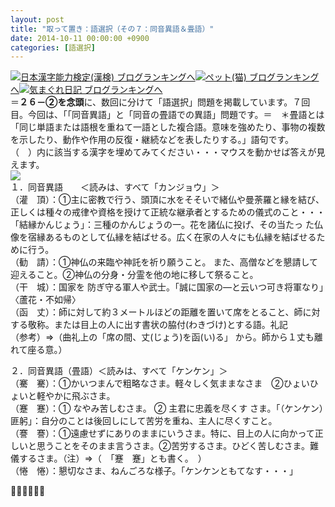 ```yaml
---
layout: post
title: "取って置き：語選択（その７：同音異語＆畳語）"
date: 2014-10-11 00:00:00 +0900
categories: [語選択]
---
```


[![](/syuusyuu9701/assets/images/取って置き：語選択（その７：同音異語＆畳語）-br_c_3028_1.gif)](http://blog.with2.net/link.php?1659096:3028 "日本漢字能力検定(漢検) ブログランキングへ")[日本漢字能力検定(漢検) ブログランキングへ](http://blog.with2.net/link.php?1659096:3028)[![](/syuusyuu9701/assets/images/取って置き：語選択（その７：同音異語＆畳語）-br_c_1348_1.gif)](http://blog.with2.net/link.php?1659096:1348 "ペット(猫) ブログランキングへ")[ペット(猫) ブログランキングへ](http://blog.with2.net/link.php?1659096:1348)[![](/syuusyuu9701/assets/images/取って置き：語選択（その７：同音異語＆畳語）-br_c_9257_1.gif)](http://blog.with2.net/link.php?1659096:9257 "気まぐれ日記 ブログランキングへ")[気まぐれ日記 ブログランキングへ](http://blog.with2.net/link.php?1659096:9257)　　  
＝**２６－②を念頭**に、数回に分けて「語選択」問題を掲載しています。７回目。今回は、「「同音異語」と「同音の畳語での異語」問題です。＝　＊畳語とは「同じ単語または語根を重ねて一語とした複合語。意味を強めたり、事物の複数を示したり、動作や作用の反復・継続などを表したりする。」語句です。  
（　）内に該当する漢字を埋めてみてください・・・マウスを動かせば答えが見えます。  
![](/syuusyuu9701/assets/images/取って置き：語選択（その７：同音異語＆畳語）-fef1c533ce4db72ece28090e8b9b6cde.jpg)  
１．同音異語　　＜読みは、すべて「カンジョウ」＞  
（灌　頂）：①主に密教で行う、頭頂に水をそそいで緒仏や曼荼羅と縁を結び、 正しくは種々の戒律や資格を授けて正統な継承者とするための儀式のこと・・・「結縁かんじょう」：三種のかんじょうの一。花を諸仏に投げ、その当たっ た仏像を宿縁あるものとして仏縁を結ばせる。広く在家の人々にも仏縁を結ばせるために行う。  
（勧　請）：①神仏の来臨や神託を祈り願うこと。 また、高僧などを懇請して迎えること。②神仏の分身・分霊を他の地に移して祭ること。  
（干　城）：国家を 防ぎ守る軍人や武士。「誠に国家の―と云いつ可き将軍なり」〈蘆花・不如帰〉  
（函　丈）：師に対して約３メートルほどの距離を置いて席をとること、師に対する敬称。または目上の人に出す書状の脇付(わきづけ)とする語。礼記　　　　　　　（参考）⇒（曲礼上の「席の間、丈(じょう)を函(い)る」 から。師から１丈も離れて座る意。）  
  
２．同音異語（畳語）＜読みは、すべて「ケンケン」＞  
（騫　騫）：①かいつまんで粗略なさま。軽々しく気ままなさま　②ひょいひょいと軽やかに飛ぶさま。  
（蹇　蹇）：① なやみ苦しむさま。 ② 主君に忠義を尽くす さま。「（ケンケン）匪躬」：自分のことは後回しにして苦労を重ね、主人に尽くすこと。  
（謇　謇）：①遠慮せずにありのままにいうさま。特に、目上の人に向かって正しいと思うことをそのまま言うさま。②苦労するさま。ひどく苦しむさま。難儀するさま。（注）⇒（　「蹇　蹇」とも書く。　）  
（惓　惓）：懇切なさま、ねんごろな様子。「ケンケンともてなす・・・」  
  
👋👋👋👋👋👋  
  
  
  
  
  
  
  